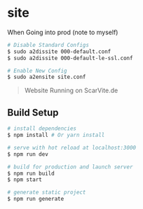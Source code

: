 # site

When Going into prod (note to myself)
```bash
# Disable Standard Configs
$ sudo a2dissite 000-default.conf
$ sudo a2dissite 000-default-le-ssl.conf

# Enable New Config
$ sudo a2ensite site.conf

```

> Website Running on ScarVite.de

## Build Setup

``` bash
# install dependencies
$ npm install # Or yarn install

# serve with hot reload at localhost:3000
$ npm run dev

# build for production and launch server
$ npm run build
$ npm start

# generate static project
$ npm run generate
```

